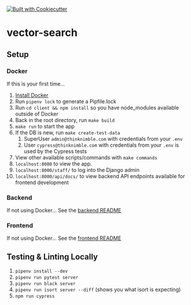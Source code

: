 [![Built with Cookiecutter](https://img.shields.io/badge/built%20with-Cookiecutter-ff69b4.svg?logo=cookiecutter)](https://github.com/cookiecutter/cookiecutter)

# vector-search

## Setup

### Docker
If this is your first time...
1. [Install Docker](https://www.docker.com/)
1. Run `pipenv lock` to generate a Pipfile.lock
1. Run `cd client && npm install` so you have node_modules available outside of Docker
1. Back in the root directory, run `make build`
1. `make run` to start the app
1. If the DB is new, run `make create-test-data`
    1. SuperUser `admin@thinknimble.com` with credentials from your `.env`
    1. User `cypress@thinknimble.com` with credentials from your `.env` is used by the Cypress
       tests
1. View other available scripts/commands with `make commands`
1. `localhost:8080` to view the app.
1. `localhost:8000/staff/` to log into the Django admin
1. `localhost:8000/api/docs/` to view backend API endpoints available for frontend development


### Backend
If not using Docker...
See the [backend README](server/README.md)

### Frontend
If not using Docker...
See the [frontend README](client/README.md)


## Testing & Linting Locally
1. `pipenv install --dev`
1. `pipenv run pytest server`
1. `pipenv run black server`
1. `pipenv run isort server --diff` (shows you what isort is expecting)
1. `npm run cypress`
